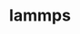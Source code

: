 ---
title: "lammps"
layout: cache
categories: [package, v0.19]
meta: {"versions": ["20220623"], "compilers": ["gcc@7.3.1"], "oss": ["amzn2"], "platforms": ["linux"], "targets": ["aarch64"], "stacks": ["aws-ahug-aarch64", "aws-isc-aarch64"], "num_specs": 2, "num_specs_by_stack": {"aws-isc-aarch64": 1, "aws-ahug-aarch64": 1}}
spec_details: [{"hash": "b7wwoxcsm2jc3totyqnyv23cybisoo6h", "compiler": "gcc@7.3.1", "versions": ["20220623"], "os": "amzn2", "platform": "linux", "target": "aarch64", "variants": ["~adios", "~asphere", "~atc", "~awpmd", "~bocs", "~body", "~bpm", "~brownian", "build_system=cmake", "build_type=RelWithDebInfo", "~cg-sdk", "~class2", "~colloid", "~colvars", "~compress", "~coreshell", "~cuda", "~cuda_mps", "~dielectric", "~diffraction", "~dipole", "~dpd-basic", "~dpd-meso", "~dpd-react", "~dpd-smooth", "~drude", "~eff", "~electrode", "~exceptions", "~extra-compute", "~extra-dump", "~extra-fix", "~extra-molecule", "~extra-pair", "~fep", "+ffmpeg", "~granular", "~h5md", "~intel", "~interlayer", "~ipo", "+jpeg", "+kim", "~kokkos", "~kspace", "lammps_sizes=smallbig", "~latboltz", "~latte", "+lib", "~machdyn", "~manifold", "~manybody", "~mc", "~meam", "~mesont", "~mgpt", "~misc", "~ml-iap", "~ml-snap", "~mliap", "~mofff", "~molecule", "~molfile", "+mpi", "~mpiio", "~netcdf", "~opencl", "+openmp", "~openmp-package", "~opt", "~orient", "~peri", "~phonon", "~plugin", "~plumed", "+png", "~poems", "~ptm", "~python", "~qeq", "~qtb", "~reaction", "~reaxff", "~replica", "~rigid", "~shock", "~smtbq", "~snap", "~sph", "~spin", "~srd", "~tally", "~uef", "~user-adios", "~user-atc", "~user-awpmd", "~user-bocs", "~user-brownian", "~user-cgsdk", "~user-colvars", "~user-diffraction", "~user-dpd", "~user-drude", "~user-eff", "~user-fep", "~user-h5md", "~user-intel", "~user-lb", "~user-manifold", "~user-meamc", "~user-mesodpd", "~user-mesont", "~user-mgpt", "~user-misc", "~user-mofff", "~user-molfile", "~user-netcdf", "~user-omp", "~user-phonon", "~user-plumed", "~user-ptm", "~user-qtb", "~user-reaction", "~user-reaxc", "~user-sdpd", "~user-smd", "~user-smtbq", "~user-sph", "~user-tally", "~user-uef", "~user-yaff", "~voronoi", "~yaff"], "stacks": ["aws-isc-aarch64"], "size": "-", "tarball": "https://binaries.spack.io/releases/v0.19/build_cache/linux-amzn2-aarch64/gcc-7.3.1/lammps-20220623/linux-amzn2-aarch64-gcc-7.3.1-lammps-20220623-b7wwoxcsm2jc3totyqnyv23cybisoo6h.spack"}, {"hash": "svqm2mudwym3ddyo47ipt622ro4rjrff", "compiler": "gcc@7.3.1", "versions": ["20220623"], "os": "amzn2", "platform": "linux", "target": "aarch64", "variants": ["~adios", "~asphere", "~atc", "~awpmd", "~bocs", "~body", "~bpm", "~brownian", "build_system=cmake", "build_type=RelWithDebInfo", "~cg-sdk", "~class2", "~colloid", "~colvars", "~compress", "~coreshell", "~cuda", "~cuda_mps", "~dielectric", "~diffraction", "~dipole", "~dpd-basic", "~dpd-meso", "~dpd-react", "~dpd-smooth", "~drude", "~eff", "~electrode", "~exceptions", "~extra-compute", "~extra-dump", "~extra-fix", "~extra-molecule", "~extra-pair", "~fep", "+ffmpeg", "~granular", "~h5md", "~intel", "~interlayer", "~ipo", "+jpeg", "+kim", "~kokkos", "~kspace", "lammps_sizes=smallbig", "~latboltz", "~latte", "+lib", "~machdyn", "~manifold", "~manybody", "~mc", "~meam", "~mesont", "~mgpt", "~misc", "~ml-iap", "~ml-snap", "~mliap", "~mofff", "~molecule", "~molfile", "+mpi", "~mpiio", "~netcdf", "~opencl", "+openmp", "~openmp-package", "~opt", "~orient", "~peri", "~phonon", "~plugin", "~plumed", "+png", "~poems", "~ptm", "~python", "~qeq", "~qtb", "~reaction", "~reaxff", "~replica", "~rigid", "~shock", "~smtbq", "~snap", "~sph", "~spin", "~srd", "~tally", "~uef", "~user-adios", "~user-atc", "~user-awpmd", "~user-bocs", "~user-brownian", "~user-cgsdk", "~user-colvars", "~user-diffraction", "~user-dpd", "~user-drude", "~user-eff", "~user-fep", "~user-h5md", "~user-intel", "~user-lb", "~user-manifold", "~user-meamc", "~user-mesodpd", "~user-mesont", "~user-mgpt", "~user-misc", "~user-mofff", "~user-molfile", "~user-netcdf", "~user-omp", "~user-phonon", "~user-plumed", "~user-ptm", "~user-qtb", "~user-reaction", "~user-reaxc", "~user-sdpd", "~user-smd", "~user-smtbq", "~user-sph", "~user-tally", "~user-uef", "~user-yaff", "~voronoi", "~yaff"], "stacks": ["aws-ahug-aarch64"], "size": "-", "tarball": "https://binaries.spack.io/releases/v0.19/build_cache/linux-amzn2-aarch64/gcc-7.3.1/lammps-20220623/linux-amzn2-aarch64-gcc-7.3.1-lammps-20220623-svqm2mudwym3ddyo47ipt622ro4rjrff.spack"}]
---